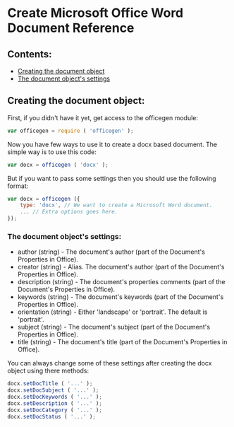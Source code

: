 # Create Microsoft Office Word Document Reference

## Contents: ##

- [Creating the document object](#basic)
- [The document object's settings](#settings)

<a name="basic"></a>
## Creating the document object: ##

First, if you didn't have it yet, get access to the officegen module:

```js
var officegen = require ( 'officegen' );
```

Now you have few ways to use it to create a docx based document. The simple way is to use this code:

```js
var docx = officegen ( 'docx' );
```

But if you want to pass some settings then you should use the following format:

```js
var docx = officegen ({
	type: 'docx', // We want to create a Microsoft Word document.
	... // Extra options goes here.
});
```

<a name="settings"></a>
### The document object's settings: ###

- author (string) - The document's author (part of the Document's Properties in Office).
- creator (string) - Alias. The document's author (part of the Document's Properties in Office).
- description (string) - The document's properties comments (part of the Document's Properties in Office).
- keywords (string) - The document's keywords (part of the Document's Properties in Office).
- orientation (string) - Either 'landscape' or 'portrait'. The default is 'portrait'.
- subject (string) - The document's subject (part of the Document's Properties in Office).
- title (string) - The document's title (part of the Document's Properties in Office).

You can always change some of these settings after creating the docx object using there methods:

```js
docx.setDocTitle ( '...' );
docx.setDocSubject ( '...' );
docx.setDocKeywords ( '...' );
docx.setDescription ( '...' );
docx.setDocCategory ( '...' );
docx.setDocStatus ( '...' );
```

